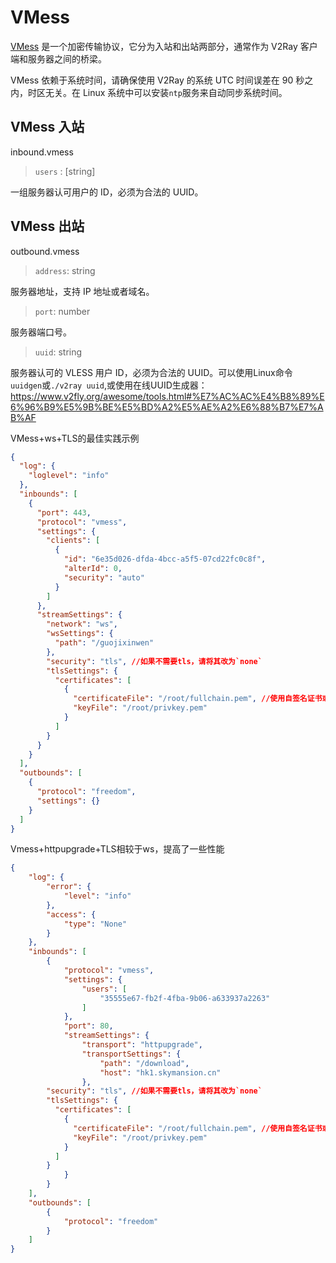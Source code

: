 # VMess

[VMess](../../../developer/protocols/vmess.md) 是一个加密传输协议，它分为入站和出站两部分，通常作为 V2Ray 客户端和服务器之间的桥梁。

VMess 依赖于系统时间，请确保使用 V2Ray 的系统 UTC 时间误差在 90 秒之内，时区无关。在 Linux 系统中可以安装`ntp`服务来自动同步系统时间。

## VMess 入站

inbound.vmess

> `users` : [string]

一组服务器认可用户的 ID，必须为合法的 UUID。

## VMess 出站

outbound.vmess

> `address`: string

服务器地址，支持 IP 地址或者域名。

> `port`: number

服务器端口号。

> `uuid`: string

服务器认可的 VLESS 用户 ID，必须为合法的 UUID。可以使用Linux命令 `uuidgen`或`./v2ray uuid`,或使用在线UUID生成器：https://www.v2fly.org/awesome/tools.html#%E7%AC%AC%E4%B8%89%E6%96%B9%E5%9B%BE%E5%BD%A2%E5%AE%A2%E6%88%B7%E7%AB%AF

VMess+ws+TLS的最佳实践示例
```json
{
  "log": {
    "loglevel": "info"
  },
  "inbounds": [
    {
      "port": 443,
      "protocol": "vmess",
      "settings": {
        "clients": [
          {
            "id": "6e35d026-dfda-4bcc-a5f5-07cd22fc0c8f",
            "alterId": 0,
            "security": "auto"
          }
        ]
      },
      "streamSettings": {
        "network": "ws",
        "wsSettings": {
          "path": "/guojixinwen"
        },
        "security": "tls", //如果不需要tls，请将其改为`none`
        "tlsSettings": {
          "certificates": [
            {
              "certificateFile": "/root/fullchain.pem", //使用自签名证书或使用CA签发的证书
              "keyFile": "/root/privkey.pem"
            }
          ]
        }
      }
    }
  ],
  "outbounds": [
    {
      "protocol": "freedom",
      "settings": {}
    }
  ]
}
```
Vmess+httpupgrade+TLS相较于ws，提高了一些性能
```json
{
    "log": {
        "error": {
            "level": "info"
        },
        "access": {
            "type": "None"
        }
    },
    "inbounds": [
        {
            "protocol": "vmess",
            "settings": {
                "users": [
                    "35555e67-fb2f-4fba-9b06-a633937a2263"
                ]
            },
            "port": 80,
            "streamSettings": {
                "transport": "httpupgrade",
                "transportSettings": {
                    "path": "/download",
                    "host": "hk1.skymansion.cn"
                },
        "security": "tls", //如果不需要tls，请将其改为`none`
        "tlsSettings": {
          "certificates": [
            {
              "certificateFile": "/root/fullchain.pem", //使用自签名证书或使用CA签发的证书
              "keyFile": "/root/privkey.pem"
            }
          ]
        }
            }
        }
    ],
    "outbounds": [
        {
            "protocol": "freedom"
        }
    ]
}
```
